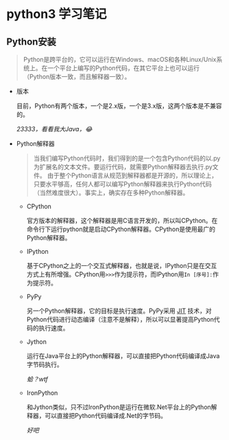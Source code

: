 # python3 学习笔记

## Python安装

> Python是跨平台的，它可以运行在Windows、macOS和各种Linux/Unix系统上。在一个平台上编写的Python代码，在其它平台上也可以运行（Python版本一致，而且解释器一致）。

* 版本

	目前，Python有两个版本，一个是2.x版，一个是3.x版，这两个版本是不兼容的。
	
	*23333，看看我大Java，😂*

* Python解释器

	> 当我们编写Python代码时，我们得到的是一个包含Python代码的以.py为扩展名的文本文件。要运行代码，就需要Python解释器去执行.py文件。
	> 由于整个Python语言从规范到解释器都是开源的，所以理论上，只要水平够高，任何人都可以编写Python解释器来执行Python代码（当然难度很大）。事实上，确实存在多种Python解释器。

	* CPython 
	
		官方版本的解释器，这个解释器是用C语言开发的，所以叫CPython。在命令行下运行python就是启动CPython解释器。CPython是使用最广的Python解释器。
	
	* IPython
	
		基于CPython之上的一个交互式解释器，也就是说，IPython只是在交互方式上有所增强。CPython用`>>>`作为提示符，而IPython用`In [序号]:`作为提示符。
		
	* PyPy
	
		另一个Python解释器，它的目标是执行速度。PyPy采用 [JIT](https://en.wikipedia.org/wiki/Just-in-time_compilation) 技术，对Python代码进行动态编译（注意不是解释），所以可以显著提高Python代码的执行速度。
		
	* Jython
	
		运行在Java平台上的Python解释器，可以直接把Python代码编译成Java字节码执行。
		
		*蛤？wtf*
		
	* IronPython
		
		和Jython类似，只不过IronPython是运行在微软.Net平台上的Python解释器，可以直接把Python代码编译成.Net的字节码。
		
		*好吧*